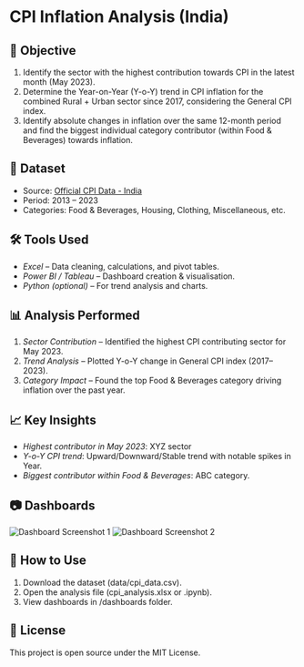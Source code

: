# CPI Inflation Analysis (India)

## 📌 Objective
1. Identify the sector with the highest contribution towards CPI in the latest month (May 2023).
2. Determine the Year-on-Year (Y-o-Y) trend in CPI inflation for the combined Rural + Urban sector since 2017, considering the General CPI index.
3. Identify absolute changes in inflation over the same 12-month period and find the biggest individual category contributor (within Food & Beverages) towards inflation.

## 📂 Dataset
- Source: [Official CPI Data - India](<link if available>)
- Period: 2013 – 2023
- Categories: Food & Beverages, Housing, Clothing, Miscellaneous, etc.

## 🛠 Tools Used
- *Excel* – Data cleaning, calculations, and pivot tables.
- *Power BI / Tableau* – Dashboard creation & visualisation.
- *Python (optional)* – For trend analysis and charts.
  
## 📊 Analysis Performed
1. *Sector Contribution* – Identified the highest CPI contributing sector for May 2023.
2. *Trend Analysis* – Plotted Y-o-Y change in General CPI index (2017–2023).
3. *Category Impact* – Found the top Food & Beverages category driving inflation over the past year.

## 📈 Key Insights
- *Highest contributor in May 2023*: XYZ sector  
- *Y-o-Y CPI trend*: Upward/Downward/Stable trend with notable spikes in Year.  
- *Biggest contributor within Food & Beverages*: ABC category.

## 📷 Dashboards
![Dashboard Screenshot 1](images/dashboard1.png)
![Dashboard Screenshot 2](images/dashboard2.png)

## 🚀 How to Use
1. Download the dataset (data/cpi_data.csv).
2. Open the analysis file (cpi_analysis.xlsx or .ipynb).
3. View dashboards in /dashboards folder.

## 📜 License
This project is open source under the MIT License.

